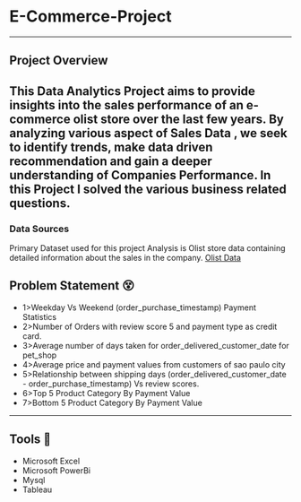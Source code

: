 # E-Commerce-Project
---
## **Project Overview**
This Data Analytics Project aims to provide insights into the sales performance of an e-commerce olist store over the last few years. By analyzing various aspect of Sales Data , we seek to identify trends, make data driven recommendation
and gain a deeper understanding of Companies Performance. In this Project I solved the various business related questions.
---

### Data Sources
Primary Dataset used for this project Analysis is Olist store data containing detailed information about the sales in the company.
[Olist Data](https://drive.google.com/drive/u/0/folders/1uyEM3rM_bb7ljbkOmVwD9Ytof-hBYjZr)

## **Problem Statement 😵**


 * 1>Weekday Vs Weekend (order_purchase_timestamp) Payment Statistics
 * 2>Number of Orders with review score 5 and payment type as credit card.
 * 3>Average number of days taken for order_delivered_customer_date for pet_shop
 * 4>Average price and payment values from customers of sao paulo city
 * 5>Relationship between shipping days (order_delivered_customer_date - order_purchase_timestamp) Vs review scores.
 * 6>Top 5 Product Category By Payment Value
 * 7>Bottom 5 Product Category By Payment Value
---
## Tools :hammer:
 * Microsoft Excel
 * Microsoft PowerBi
 * Mysql
 * Tableau











